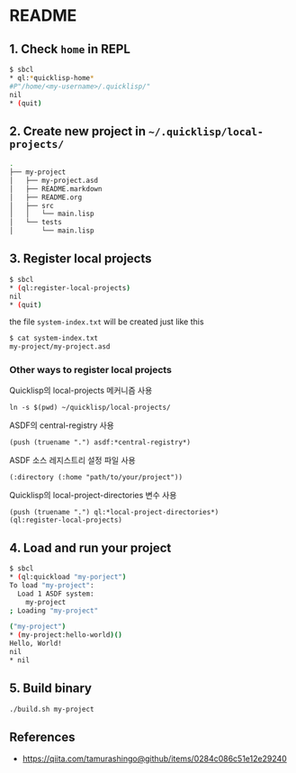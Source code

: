 # README

## 1. Check `home` in REPL

```bash
$ sbcl
* ql:*quicklisp-home*
#P"/home/<my-username>/.quicklisp/"
nil
* (quit)
```

## 2. Create new project in `~/.quicklisp/local-projects/`

```bash
.
├── my-project
│   ├── my-project.asd
│   ├── README.markdown
│   ├── README.org
│   ├── src
│   │   └── main.lisp
│   └── tests
│       └── main.lisp
```

## 3. Register local projects

```bash
$ sbcl
* (ql:register-local-projects)
nil
* (quit)
```

the file `system-index.txt` will be created just like this

```bash
$ cat system-index.txt
my-project/my-project.asd
```

### Other ways to register local projects

Quicklisp의 local-projects 메커니즘 사용

```
ln -s $(pwd) ~/quicklisp/local-projects/
```

ASDF의 central-registry 사용

```
(push (truename ".") asdf:*central-registry*)
```

ASDF 소스 레지스트리 설정 파일 사용

```
(:directory (:home "path/to/your/project"))
```

Quicklisp의 local-project-directories 변수 사용

```
(push (truename ".") ql:*local-project-directories*)
(ql:register-local-projects)
```

## 4. Load and run your project

```bash
$ sbcl
* (ql:quickload "my-porject")
To load "my-project":
  Load 1 ASDF system:
    my-project
; Loading "my-project"

("my-project")
* (my-project:hello-world)()
Hello, World!
nil
* nil
```

## 5. Build binary

```bash
./build.sh my-project
```


## References

- <https://qiita.com/tamurashingo@github/items/0284c086c51e12e29240>
